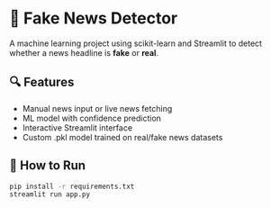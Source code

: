 # 📰 Fake News Detector

A machine learning project using scikit-learn and Streamlit to detect whether a news headline is **fake** or **real**.

## 🔍 Features
- Manual news input or live news fetching
- ML model with confidence prediction
- Interactive Streamlit interface
- Custom .pkl model trained on real/fake news datasets

## 🚀 How to Run
```bash
pip install -r requirements.txt
streamlit run app.py
